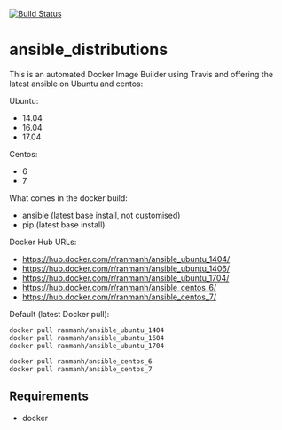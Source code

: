 [![Build Status](https://travis-ci.org/rainmanh/ansible_distributions.svg)](https://travis-ci.org/rainmanh/ansible_distributions)


# ansible_distributions

This is an automated Docker Image Builder using Travis and offering the latest ansible on Ubuntu and centos:

Ubuntu:
  * 14.04
  * 16.04
  * 17.04

Centos:

  * 6
  * 7


What comes in the docker build:

 * ansible (latest base install, not customised)
 * pip (latest base install)

Docker Hub URLs:

  * https://hub.docker.com/r/ranmanh/ansible_ubuntu_1404/
  * https://hub.docker.com/r/ranmanh/ansible_ubuntu_1406/
  * https://hub.docker.com/r/ranmanh/ansible_ubuntu_1704/
  * https://hub.docker.com/r/ranmanh/ansible_centos_6/
  * https://hub.docker.com/r/ranmanh/ansible_centos_7/


Default (latest Docker pull):
```
docker pull ranmanh/ansible_ubuntu_1404
docker pull ranmanh/ansible_ubuntu_1604
docker pull ranmanh/ansible_ubuntu_1704

docker pull ranmanh/ansible_centos_6
docker pull ranmanh/ansible_centos_7

```


## Requirements

 * docker

